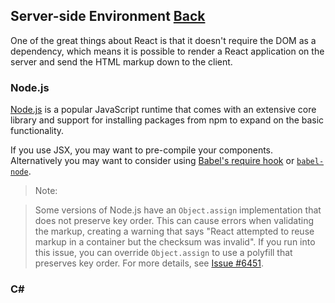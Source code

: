## Server-side Environment [Back](./../tooling_integration.md)

One of the great things about React is that it doesn't require the DOM as a dependency, which means it is possible to render a React application on the server and send the HTML markup down to the client. 

### Node.js

[Node.js](http://nodejs.org/) is a popular JavaScript runtime that comes with an extensive core library and support for installing packages from npm to expand on the basic functionality.

If you use JSX, you may want to pre-compile your components. Alternatively you may want to consider using [Babel's require hook](https://babeljs.io/docs/usage/require/) or [`babel-node`](https://babeljs.io/docs/usage/cli/#babel-node).

> Note:

> Some versions of Node.js have an `Object.assign` implementation that does not preserve key order. This can cause errors when validating the markup, creating a warning that says "React attempted to reuse markup in a container but the checksum was invalid". If you run into this issue, you can override `Object.assign` to use a polyfill that preserves key order. For more details, see [Issue #6451](https://github.com/facebook/react/issues/6451).

### C\#


